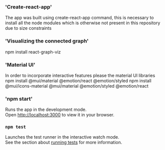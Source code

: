 ### 'Create-react-app'

The app was built using create-react-app command, this is necessary to install all the node modules which is otherwise not present in this repository due to size constraints

### 'Visualizing the connected graph'
npm install react-graph-viz

### 'Material UI'
In order to incorporate interactive features please the material UI libraries
npm install @mui/material @emotion/react @emotion/styled
npm install @mui/icons-material @mui/material @emotion/styled @emotion/react


### 'npm start'

Runs the app in the development mode.\
Open [http://localhost:3000](http://localhost:3000) to view it in your browser.

### `npm test`

Launches the test runner in the interactive watch mode.\
See the section about [running tests](https://facebook.github.io/create-react-app/docs/running-tests) for more information.
